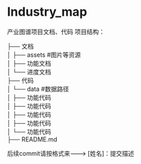 # Industry_map
产业图谱项目文档、代码
项目结构：

├── 文档       
│         ├── assets   #图片等资源  
│         ├── 功能文档  
│         └── 进度文档             
├── 代码        
│         └── data   #数据路径  
│         ├── 功能代码  
│         ├── 功能代码  
│         ├── 功能代码  
│         ├── 功能代码  
│         └── 功能代码  
├── README.md        

后续commit请按格式来———> [姓名]：提交描述  
